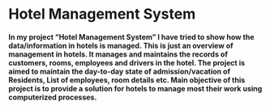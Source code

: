 # Hotel Management System
#### In my project “Hotel Management System” I have tried to show how the  data/information in hotels is managed. This is just an overview of management in hotels.  It manages and maintains the records of customers, rooms, employees and drivers in the  hotel. The project is aimed to maintain the day-to-day state of admission/vacation of  Residents, List of employees, room details etc. Main objective of this project is to  provide a solution for hotels to manage most their work using computerized processes.
